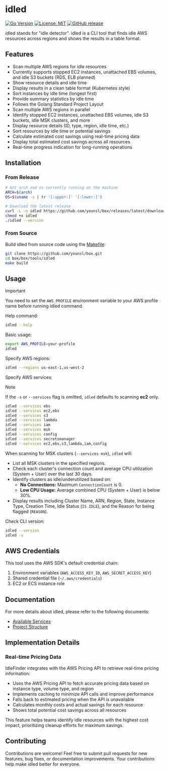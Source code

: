 # idled

[![Go Version](https://img.shields.io/badge/Go-1.24-blue?style=flat-square&color=black&logo=go&logoColor=white)](https://golang.org/)
[![License: MIT](https://img.shields.io/badge/License-MIT-yellow.svg?style=flat-square&color=black)](LICENSE)
[![GitHub release](https://img.shields.io/github/v/release/younsl/box?style=flat-square&color=black&logo=github&logoColor=white&label=release)](https://github.com/younsl/box/releases?q=idled)

idled stands for "idle detector". idled is a CLI tool that finds idle AWS resources across regions and shows the results in a table format.

## Features

- Scan multiple AWS regions for idle resources
- Currently supports stopped EC2 instances, unattached EBS volumes, and idle S3 buckets (RDS, ELB planned)
- Show resource details and idle time
- Display results in a clean table format (Kubernetes style)
- Sort instances by idle time (longest first)
- Provide summary statistics by idle time
- Follows the Golang Standard Project Layout
- Scan multiple AWS regions in parallel
- Identify stopped EC2 instances, unattached EBS volumes, idle S3 buckets, idle MSK clusters, and more
- Display resource details (ID, type, region, idle time, etc.)
- Sort resources by idle time or potential savings
- Calculate estimated cost savings using real-time pricing data
- Display total estimated cost savings across all resources
- Real-time progress indication for long-running operations

## Installation

### From Release

```bash
# Get arch and os currently running on the machine
ARCH=$(arch)
OS=$(uname -s | tr '[:upper:]' '[:lower:]')

# Download the latest release
curl -L -o idled https://github.com/younsl/box/releases/latest/download/idled-$OS-$ARCH
chmod +x idled
./idled --version
```

### From Source

Build idled from source code using the [Makefile](Makefile):

```bash
git clone https://github.com/younsl/box.git
cd box/box/tools/idled
make build
```

## Usage

> [!IMPORTANT]
> You need to set the `AWS_PROFILE` environment variable to your AWS profile name before running idled command.

Help command:

```bash
idled --help
```

Basic usage:

```bash
export AWS_PROFILE=your-profile
idled
```

Specify AWS regions:

```bash
idled --regions us-east-1,us-west-2
```

Specify AWS services:

> [!NOTE]
> If the `-s` or `--services` flag is omitted, `idled` defaults to scanning **ec2** only.

```bash
idled --services ebs
idled --services ec2,ebs
idled --services s3
idled --services lambda
idled --services iam
idled --services msk
idled --services config
idled --services secretsmanager
idled --services ec2,ebs,s3,lambda,iam,config
```

When scanning for MSK clusters (`--services msk`), `idled` will:
- List all MSK clusters in the specified regions.
- Check each cluster's connection count and average CPU utilization (System + User) over the last 30 days.
- Identify clusters as idle/underutilized based on:
    - **No Connections:** Maximum `ConnectionCount` is 0.
    - **Low CPU Usage:** Average combined CPU (System + User) is below 30%.
- Display results including Cluster Name, ARN, Region, State, Instance Type, Creation Time, Idle Status (`IS IDLE`), and the Reason for being flagged (`REASON`).

Check CLI version:

```bash
idled --version
idled -v
```

## AWS Credentials

This tool uses the AWS SDK's default credential chain:

1. Environment variables (`AWS_ACCESS_KEY_ID`, `AWS_SECRET_ACCESS_KEY`)
2. Shared credential file (`~/.aws/credentials`)
3. EC2 or ECS instance role

## Documentation

For more details about idled, please refer to the following documents:

- [Available Services](docs/available-services.md)
- [Project Structure](docs/project-structure.md)

## Implementation Details

### Real-time Pricing Data

IdleFinder integrates with the AWS Pricing API to retrieve real-time pricing information:

- Uses the AWS Pricing API to fetch accurate pricing data based on instance type, volume type, and region
- Implements caching to minimize API calls and improve performance
- Falls back to estimated pricing when the API is unavailable
- Calculates monthly costs and actual savings for each resource
- Shows total potential cost savings across all resources

This feature helps teams identify idle resources with the highest cost impact, prioritizing cleanup efforts for maximum savings.

## Contributing

Contributions are welcome! Feel free to submit pull requests for new features, bug fixes, or documentation improvements. Your contributions help make idled better for everyone.
